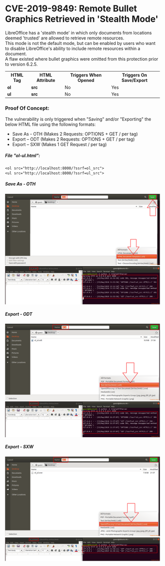 # CVE-2019-9849: Remote Bullet Graphics Retrieved in 'Stealth Mode'

LibreOffice has a 'stealth mode' in which only documents from locations deemed 'trusted' are allowed to retrieve remote resources.
<br/>
This mode is not the default mode, but can be enabled by users who want to disable LibreOffice's ability to include remote resources within a document.
<br/>
A flaw existed where bullet graphics were omitted from this protection prior to version 6.2.5.
<br/>

<table>
	<tr>
		<th>HTML Tag</th>
		<th>HTML Attribute</th>
		<th>Triggers When Opened</th>
		<th>Triggers On Save/Export</th>
	</tr>
	<tr>
		<td><strong>ol</strong></td>
		<td><strong>src</strong></td>
		<td>No</td>
		<td>Yes</td>
	</tr>	
	<tr>
		<td><strong>ul</strong></td>
		<td><strong>src</strong></td>
		<td>No</td>
		<td>Yes</td>
	</tr>	
</table>

### Proof Of Concept:

The vulnerability is only triggered when "Saving" and/or "Exporting" the below HTML file using the following formats:
- Save As - OTH (Makes 2 Requests: OPTIONS + GET / per tag)
- Export – ODT (Makes 2 Requests: OPTIONS + GET / per tag)
- Export – SXW (Makes 1 GET Request / per tag)

##### File "ol-ul.html":

```
<ol src="http://localhost:8000/?ssrf=ol_src">
<ul src="http://localhost:8000/?ssrf=ul_src">
```

##### Save As - OTH

<img src="Save%20As%20-%20OTH.png">
<br/>
<img src="Save%20As%20-%20OTH%20Result.png">

##### Export - ODT

<img src="Export%20-%20ODT.png">
<br/>
<img src="Export%20-%20ODT%20Result.png">

##### Export - SXW

<img src="Export%20-%20SXW.png">
<br/>
<img src="Export%20-%20SXW%20Result.png">

